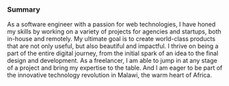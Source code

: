 ### Summary

As a software engineer with a passion for web technologies, I have honed my skills by working on a variety of projects for agencies and startups, both in-house and remotely. My ultimate goal is to create world-class products that are not only useful, but also beautiful and impactful. I thrive on being a part of the entire digital journey, from the initial spark of an idea to the final design and development. As a freelancer, I am able to jump in at any stage of a project and bring my expertise to the table. And I am eager to be part of the innovative technology revolution in Malawi, the warm heart of Africa.
